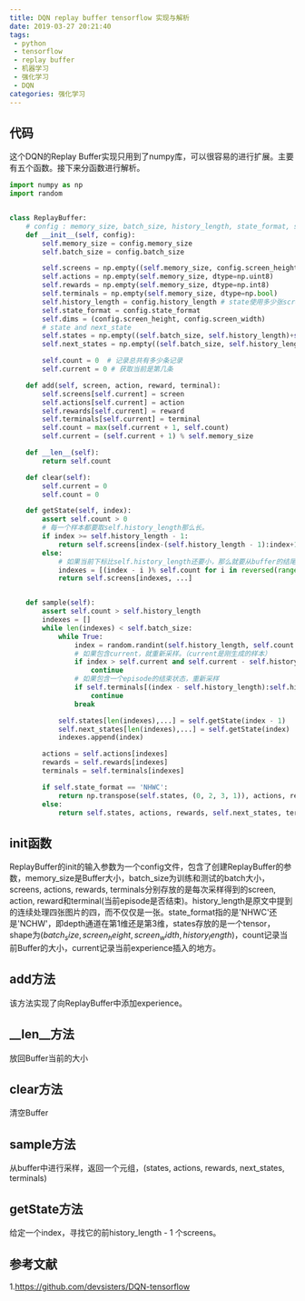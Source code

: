 ```yaml
---
title: DQN replay buffer tensorflow 实现与解析
date: 2019-03-27 20:21:40
tags:
 - python
 - tensorflow
 - replay buffer
 - 机器学习
 - 强化学习
 - DQN
categories: 强化学习
---
```


## 代码
这个DQN的Replay Buffer实现只用到了numpy库，可以很容易的进行扩展。主要有五个函数。接下来分函数进行解析。
``` python
import numpy as np
import random


class ReplayBuffer:
    # config : memory_size, batch_size, history_length, state_format, screen_height, screen_width,
    def __init__(self, config):
        self.memory_size = config.memory_size
        self.batch_size = config.batch_size

        self.screens = np.empty((self.memory_size, config.screen_height, config.screen_width), dtype=np.float16)
        self.actions = np.empty(self.memory_size, dtype=np.uint8)
        self.rewards = np.empty(self.memory_size, dtype=np.int8)
        self.terminals = np.empty(self.memory_size, dtype=np.bool)
        self.history_length = config.history_length # state使用多少张screens拼接在一起，论文中是4张
        self.state_format = config.state_format
        self.dims = (config.screen_height, config.screen_width)
        # state and next_state
        self.states = np.empty((self.batch_size, self.history_length)+self.dims, dtype=np.float16)
        self.next_states = np.empty((self.batch_size, self.history_length)+self.dims, dtype=np.float16)

        self.count = 0  # 记录总共有多少条记录
        self.current = 0 # 获取当前是第几条

    def add(self, screen, action, reward, terminal):
        self.screens[self.current] = screen
        self.actions[self.current] = action
        self.rewards[self.current] = reward
        self.terminals[self.current] = terminal
        self.count = max(self.current + 1, self.count)
        self.current = (self.current + 1) % self.memory_size

    def __len__(self):
        return self.count

    def clear(self):
        self.current = 0
        self.count = 0

    def getState(self, index):
        assert self.count > 0
        # 每一个样本都要取self.history_length那么长。
        if index >= self.history_length - 1:
            return self.screens[index-(self.history_length - 1):index+1, ...]
        else:
            # 如果当前下标比self.history_length还要小，那么就要从buffer的结尾处取了。
            indexes = [(index - i )% self.count for i in reversed(range(self.history_length))]
            return self.screens[indexes, ...]


    def sample(self):
        assert self.count > self.history_length
        indexes = []
        while len(indexes) < self.batch_size:
            while True:
                index = random.randint(self.history_length, self.count + 1)    # 相当于从self.histor_length之后进行采样
                # 如果包含current，就重新采样。（current是刚生成的样本）
                if index > self.current and self.current - self.history_length <= index:
                    continue
                # 如果包含一个episode的结束状态，重新采样
                if self.terminals[(index - self.history_length):self.history_length].any():
                    continue
                break

            self.states[len(indexes),...] = self.getState(index - 1)
            self.next_states[len(indexes),...] = self.getState(index)
            indexes.append(index)

        actions = self.actions[indexes]
        rewards = self.rewards[indexes]
        terminals = self.terminals[indexes]

        if self.state_format == 'NHWC':
            return np.transpose(self.states, (0, 2, 3, 1)), actions, rewards, np.transpose(self.next_states, (0, 2, 3, 1)),terminals
        else:
            return self.states, actions, rewards, self.next_states, terminals
```
## init函数
ReplayBuffer的init的输入参数为一个config文件，包含了创建ReplayBuffer的参数，memory_size是Buffer大小，batch_size为训练和测试的batch大小，screens, actions, rewards, terminals分别存放的是每次采样得到的screen, action, reward和terminal(当前episode是否结束)。history_length是原文中提到的连续处理四张图片的四，而不仅仅是一张。state_format指的是'NHWC'还是'NCHW'，即depth通道在第$1$维还是第$3$维，states存放的是一个tensor，shape为$(batch_size, screen_height, screen_width, history_length)$，count记录当前Buffer的大小，current记录当前experience插入的地方。

## add方法
该方法实现了向ReplayBuffer中添加experience。

## __len__方法
放回Buffer当前的大小

## clear方法
清空Buffer

## sample方法
从buffer中进行采样，返回一个元组，(states, actions, rewards, next_states, terminals)

## getState方法
给定一个index，寻找它的前history_length - 1 个screens。

## 参考文献
1.https://github.com/devsisters/DQN-tensorflow
